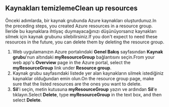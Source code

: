 ## <a name="clean-up-resources"></a><span data-ttu-id="16a78-101">Kaynakları temizleme</span><span class="sxs-lookup"><span data-stu-id="16a78-101">Clean up resources</span></span>

<span data-ttu-id="16a78-102">Önceki adımlarda, bir kaynak grubunda Azure kaynakları oluşturdunuz.</span><span class="sxs-lookup"><span data-stu-id="16a78-102">In the preceding steps, you created Azure resources in a resource group.</span></span> <span data-ttu-id="16a78-103">İleride bu kaynaklara ihtiyaç duymayacağınızı düşünüyorsanız kaynakları silmek için kaynak grubunu silebilirsiniz.</span><span class="sxs-lookup"><span data-stu-id="16a78-103">If you don't expect to need these resources in the future, you can delete them by deleting the resource group.</span></span>
 
1. <span data-ttu-id="16a78-104">Web uygulamanızın Azure portalındaki **Genel Bakış** sayfasından **Kaynak grubu**'nun altındaki **myResourceGroup** bağlantısını seçin.</span><span class="sxs-lookup"><span data-stu-id="16a78-104">From your web app's **Overview** page in the Azure portal, select the **myResourceGroup** link under **Resource group**.</span></span>
2. <span data-ttu-id="16a78-105">Kaynak grubu sayfasındaki listede yer alan kaynakların silmek istediğiniz kaynaklar olduğundan emin olun.</span><span class="sxs-lookup"><span data-stu-id="16a78-105">On the resource group page, make sure that the listed resources are the ones you want to delete.</span></span>
3. <span data-ttu-id="16a78-106">**Sil**'i seçin, metin kutusuna **myResourceGroup** yazın ve ardından **Sil**'e tıklayın.</span><span class="sxs-lookup"><span data-stu-id="16a78-106">Select **Delete**, type **myResourceGroup** in the text box, and then select **Delete**.</span></span>
